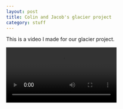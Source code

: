 ```yaml
---
layout: post
title: Colin and Jacob's glacier project
category: stuff
---
```


This is a video I made for our glacier project.

<video src="/files/colinization/glacierproject.ogv" controls>